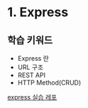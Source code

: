 # 1. Express

## 학습 키워드

* Express 란
* URL 구조
* REST API
* HTTP Method(CRUD)

[express 실습 레포](https://github.com/heyho00/express-1)
